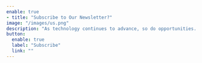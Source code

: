 ```yaml
---
enable: true
- title: "Subscribe to Our Newsletter?"
image: "/images/us.png"
description: "As technology continues to advance, so do opportunities. So it's important to stay informed. I usually send out a newsletter once a month. So if you want to find the latest strategies and tips, be sure to re-visit from time to time, or connect with us on social media. Yes, earnonlinemoney.org is active on social media. You can connect with me on Facebook, Twitter and LinkedIn. If you have questions, contact me through social media or email dejuan@earnonlinemoney.org."
button:
  enable: true
  label: "Subscribe"
  link: ""
---
```

